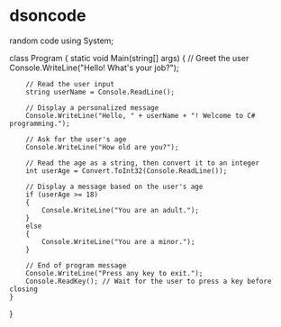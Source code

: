 # dsoncode
random code
using System;

class Program
{
    static void Main(string[] args)
    {
        // Greet the user
        Console.WriteLine("Hello! What's your job?");
        
        // Read the user input
        string userName = Console.ReadLine();

        // Display a personalized message
        Console.WriteLine("Hello, " + userName + "! Welcome to C# programming.");

        // Ask for the user's age
        Console.WriteLine("How old are you?");
        
        // Read the age as a string, then convert it to an integer
        int userAge = Convert.ToInt32(Console.ReadLine());

        // Display a message based on the user's age
        if (userAge >= 18)
        {
            Console.WriteLine("You are an adult.");
        }
        else
        {
            Console.WriteLine("You are a minor.");
        }

        // End of program message
        Console.WriteLine("Press any key to exit.");
        Console.ReadKey(); // Wait for the user to press a key before closing
    }
}
